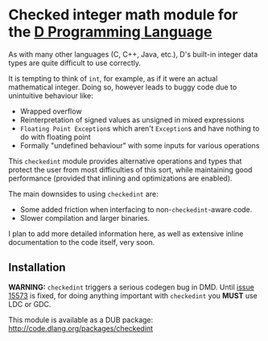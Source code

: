 # Checked integer math module for the [D Programming Language](http://dlang.org) 

As with many other languages (C, C++, Java, etc.), D's built-in integer data types are quite difficult to use correctly.

It is tempting to think of `int`, for example, as if it were an actual mathematical integer. Doing so, however leads to buggy code due to unintuitive behaviour like:

* Wrapped overflow
* Reinterpretation of signed values as unsigned in mixed expressions
* `Floating Point Exception`s which aren't `Exception`s and have nothing to do with floating point
* Formally "undefined behaviour" with some inputs for various operations

This `checkedint` module provides alternative operations and types that protect the user from most difficulties of this sort, while maintaining good performance (provided that inlining and optimizations are enabled).

The main downsides to using `checkedint` are:

* Some added friction when interfacing to non-`checkedint`-aware code.
* Slower compilation and larger binaries.

I plan to add more detailed information here, as well as extensive inline documentation to the code itself, very soon.

## Installation

**WARNING:** `checkedint` triggers a serious codegen bug in DMD. Until [issue 15573](https://issues.dlang.org/show_bug.cgi?id=15573) is fixed, for doing anything important with `checkedint` you **MUST** use LDC or GDC.

This module is available as a DUB package: http://code.dlang.org/packages/checkedint

